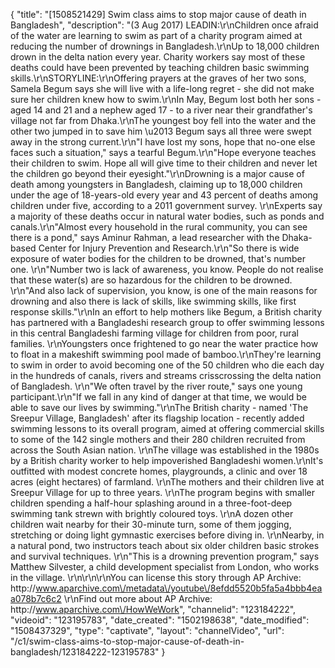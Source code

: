 {
    "title": "[1508521429] Swim class aims to stop major cause of death in Bangladesh",
    "description": "(3 Aug 2017) LEADIN:\r\nChildren once afraid of the water are learning to swim as part of a charity program aimed at reducing the number of drownings in Bangladesh.\r\nUp to 18,000 children drown in the delta nation every year. Charity workers say most of these deaths could have been prevented by teaching children basic swimming skills.\r\nSTORYLINE:\r\nOffering prayers at the graves of her two sons, Samela Begum says she will live with a life-long regret - she did not make sure her children knew how to swim.\r\nIn May, Begum lost both her sons - aged 14 and 21 and a nephew aged 17 - to a river near their grandfather's village not far from Dhaka.\r\nThe youngest boy fell into the water and the other two jumped in to save him \u2013 Begum says all three were swept away in the strong current.\r\n\"I have lost my sons, hope that no-one else faces such a situation,\" says a tearful Begum.\r\n\"Hope everyone teaches their children to swim. Hope all will give time to their children and never let the children go beyond their eyesight.\"\r\nDrowning is a major cause of death among youngsters in Bangladesh, claiming up to 18,000 children under the age of 18-years-old every year and 43 percent of deaths among children under five, according to a 2011 government survey. \r\nExperts say a majority of these deaths occur in natural water bodies, such as ponds and canals.\r\n\"Almost every household in the rural community, you can see there is a pond,\" says Aminur Rahman, a lead researcher with the Dhaka-based Center for Injury Prevention and Research.\r\n\"So there is wide exposure of water bodies for the children to be drowned, that's number one. \r\n\"Number two is lack of awareness, you know. People do not realise that these water(s) are so hazardous for the children to be drowned. \r\n\"And also lack of supervision, you know, is one of the main reasons for drowning and also there is lack of skills, like swimming skills, like first response skills.\"\r\nIn an effort to help mothers like Begum, a British charity has partnered with a Bangladeshi research group to offer swimming lessons in this central Bangladeshi farming village for children from poor, rural families. \r\nYoungsters once frightened to go near the water practice how to float in a makeshift swimming pool made of bamboo.\r\nThey're learning to swim in order to avoid becoming one of the 50 children who die each day in the hundreds of canals, rivers and streams crisscrossing the delta nation of Bangladesh. \r\n\"We often travel by the river route,\" says one young participant.\r\n\"If we fall in any kind of danger at that time, we would be able to save our lives by swimming.\"\r\nThe British charity - named 'The Sreepur Village, Bangladesh' after its flagship location - recently added swimming lessons to its overall program, aimed at offering commercial skills to some of the 142 single mothers and their 280 children recruited from across the South Asian nation. \r\nThe village was established in the 1980s by a British charity worker to help impoverished Bangladeshi women.\r\nIt's outfitted with modest concrete homes, playgrounds, a clinic and over 18 acres (eight hectares) of farmland. \r\nThe mothers and their children live at Sreepur Village for up to three years. \r\nThe program begins with smaller children spending a half-hour splashing around in a three-foot-deep swimming tank strewn with brightly coloured toys. \r\nA dozen other children wait nearby for their 30-minute turn, some of them jogging, stretching or doing light gymnastic exercises before diving in. \r\nNearby, in a natural pond, two instructors teach about six older children basic strokes and survival techniques. \r\n\"This is a drowning prevention program,\" says Matthew Silvester, a child development specialist from London, who works in the village. \r\n\r\n\r\nYou can license this story through AP Archive: http:\/\/www.aparchive.com\/metadata\/youtube\/8efdd5520b5fa5a4bbb4eaa078b7c6c2 \r\nFind out more about AP Archive: http:\/\/www.aparchive.com\/HowWeWork",
    "channelid": "123184222",
    "videoid": "123195783",
    "date_created": "1502198638",
    "date_modified": "1508437329",
    "type": "captivate",
    "layout": "channelVideo",
    "url": "\/c1\/swim-class-aims-to-stop-major-cause-of-death-in-bangladesh\/123184222-123195783"
}